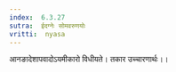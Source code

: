 ```yaml
---
index:  6.3.27
sutra:  ईदग्नेः सोमवरुणयोः
vritti:  nyasa
---
```


आनङादेशापवादोऽयमीकारो विधीयते। तकार उच्चारणार्थः।।


